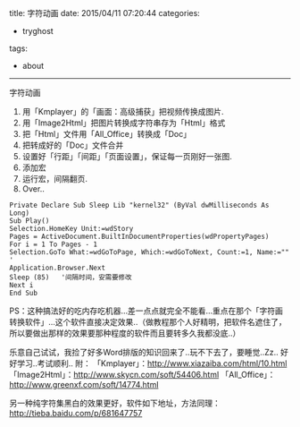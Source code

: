 title: 字符动画
date: 2015/04/11 07:20:44
categories:
 - tryghost

tags:
 - about 



---

字符动画

 1. 用「Kmplayer」的「画面：高级捕获」把视频传换成图片.
 2. 用「Image2Html」把图片转换成字符串存为「Html」格式
 3. 把「Html」文件用「All_Office」转换成「Doc」
 4. 把转成好的「Doc」文件合并
 5. 设置好「行距」「间距」「页面设置」，保证每一页刚好一张图.
 6. 添加宏
 7. 运行宏，间隔翻页.
 8. Over..
```
Private Declare Sub Sleep Lib "kernel32" (ByVal dwMilliseconds As Long)
Sub Play()
Selection.HomeKey Unit:=wdStory
Pages = ActiveDocument.BuiltInDocumentProperties(wdPropertyPages)
For i = 1 To Pages - 1
Selection.GoTo What:=wdGoToPage, Which:=wdGoToNext, Count:=1, Name:="" '
Application.Browser.Next
Sleep (85)   '间隔时间，安需要修改
Next i
End Sub
```



PS：这种搞法好的吃内存吃机器…差一点点就完全不能看…重点在那个「字符画转换软件」…这个软件直接决定效果..（做教程那个人好精明，把软件名遮住了，所以要做出那样的效果要那种程度的软件而且要转多久我都没底..）

乐意自己试试，我捡了好多Word排版的知识回来了..玩不下去了，要睡觉..Zz..
好好学习..考试顺利..
附：
「Kmplayer」：http://www.xiazaiba.com/html/10.html
「Image2Html」：http://www.skycn.com/soft/54406.html
「All_Office」：http://www.greenxf.com/soft/14774.html

另一种纯字符集黑白的效果更好，软件如下地址，方法同理：
http://tieba.baidu.com/p/681647757 



